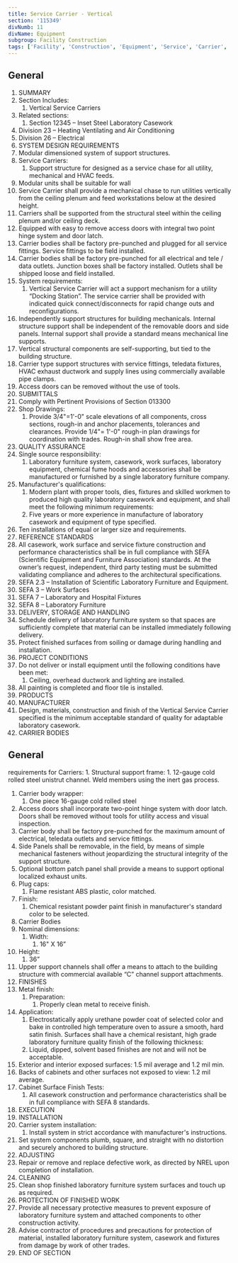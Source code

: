 ```yaml
---
title: Service Carrier - Vertical
section: '115349'
divNumb: 11
divName: Equipment
subgroup: Facility Construction
tags: ['Facility', 'Construction', 'Equipment', 'Service', 'Carrier', 'Vertical']
---
```



## General

   1. SUMMARY
   1. Section Includes:
      1. Vertical Service Carriers
   1. Related sections:
      1. Section 12345 – Inset Steel Laboratory Casework
   1. Division 23 – Heating Ventilating and Air Conditioning
   1. Division 26 – Electrical
   1. SYSTEM DESIGN REQUIREMENTS
   1. Modular dimensioned system of support structures.
   1. Service Carriers:
      1. Support structure for designed as a service chase for all utility, mechanical and HVAC feeds.
   1. Modular units shall be suitable for wall
   1. Service Carrier shall provide a mechanical chase to run utilities vertically from the ceiling plenum and feed workstations below at the desired height.
   1. Carriers shall be supported from the structural steel within the ceiling plenum and/or ceiling deck.
   1. Equipped with easy to remove access doors with integral two point hinge system and door latch.
   1. Carrier bodies shall be factory pre-punched and plugged for all service fittings. Service fittings to be field installed.
   1. Carrier bodies shall be factory pre-punched for all electrical and tele / data outlets. Junction boxes shall be factory installed. Outlets shall be shipped loose and field installed.
   1. System requirements:
      1. Vertical Service Carrier will act a support mechanism for a utility “Docking Station”. The service carrier shall be provided with indicated quick connect/disconnects for rapid change outs and reconfigurations.
   1. Independently support structures for building mechanicals. Internal structure support shall be independent of the removable doors and side panels. Internal support shall provide a standard means mechanical line supports.
   1. Vertical structural components are self-supporting, but tied to the building structure.
   1. Carrier type support structures with service fittings, teledata fixtures, HVAC exhaust ductwork and supply lines using commercially available pipe clamps.
   1. Access doors can be removed without the use of tools.
   1. SUBMITTALS
   1. Comply with Pertinent Provisions of Section 013300
   1. Shop Drawings:
      1. Provide 3/4"=1'-0" scale elevations of all components, cross sections, rough-in and anchor placements, tolerances and clearances. Provide 1/4"= 1'-0" rough-in plan drawings for coordination with trades. Rough-in shall show free area.
   1. QUALITY ASSURANCE
   1. Single source responsibility:
      1. Laboratory furniture system, casework, work surfaces, laboratory equipment, chemical fume hoods and accessories shall be manufactured or furnished by a single laboratory furniture company.
   1. Manufacturer's qualifications:
      1. Modern plant with proper tools, dies, fixtures and skilled workmen to produced high quality laboratory casework and equipment, and shall meet the following minimum requirements:
      1. Five years or more experience in manufacture of laboratory casework and equipment of type specified.
   1. Ten installations of equal or larger size and requirements.
   1. REFERENCE STANDARDS
   1. All casework, work surface and service fixture construction and performance characteristics shall be in full compliance with SEFA (Scientific Equipment and Furniture Association) standards. At the owner’s request, independent, third party testing must be submitted validating compliance and adheres to the architectural specifications.
   1. SEFA 2.3 – Installation of Scientific Laboratory Furniture and Equipment.
   1. SEFA 3 – Work Surfaces
   1. SEFA 7 – Laboratory and Hospital Fixtures
   1. SEFA 8 – Laboratory Furniture
   1. DELIVERY, STORAGE AND HANDLING
   1. Schedule delivery of laboratory furniture system so that spaces are sufficiently complete that material can be installed immediately following delivery.
   1. Protect finished surfaces from soiling or damage during handling and installation.
   1. PROJECT CONDITIONS
   1. Do not deliver or install equipment until the following conditions have been met:
      1. Ceiling, overhead ductwork and lighting are installed.
   1. All painting is completed and floor tile is installed.
   1. PRODUCTS
   1. MANUFACTURER
   1. Design, materials, construction and finish of the Vertical Service Carrier specified is the minimum acceptable standard of quality for adaptable laboratory casework.
   1. CARRIER BODIES

## General

 requirements for Carriers:
      1. Structural support frame:
         1. 12-gauge cold rolled steel unistrut channel. Weld members using the inert gas process.
   1. Carrier body wrapper:
      1. One piece 16-gauge cold rolled steel
   1. Access doors shall incorporate two-point hinge system with door latch. Doors shall be removed without tools for utility access and visual inspection.
   1. Carrier body shall be factory pre-punched for the maximum amount of electrical, teledata outlets and service fittings.
   1. Side Panels shall be removable, in the field, by means of simple mechanical fasteners without jeopardizing the structural integrity of the support structure.
   1. Optional bottom patch panel shall provide a means to support optional localized exhaust units.
   1. Plug caps:
      1. Flame resistant ABS plastic, color matched.
   1. Finish:
      1. Chemical resistant powder paint finish in manufacturer's standard color to be selected.
   1. Carrier Bodies
   1. Nominal dimensions:
      1. Width:
         1. 16" X 16”
   1. Height:
      1. 36”
   1. Upper support channels shall offer a means to attach to the building structure with commercial available “C” channel support attachments.
   1. FINISHES
   1. Metal finish:
      1. Preparation:
         1. Properly clean metal to receive finish.
   1. Application:
      1. Electrostatically apply urethane powder coat of selected color and bake in controlled high temperature oven to assure a smooth, hard satin finish. Surfaces shall have a chemical resistant, high grade laboratory furniture quality finish of the following thickness:
      1. Liquid, dipped, solvent based finishes are not and will not be acceptable.
   1. Exterior and interior exposed surfaces:
      1.5 mil average and 1.2 mil min.
   1. Backs of cabinets and other surfaces not exposed to view:
      1.2 mil average.
   1. Cabinet Surface Finish Tests:
      1. All casework construction and performance characteristics shall be in full compliance with SEFA 8 standards.
   1. EXECUTION
   1. INSTALLATION
   1. Carrier system installation:
      1. Install system in strict accordance with manufacturer's instructions.
   1. Set system components plumb, square, and straight with no distortion and securely anchored to building structure.
   1. ADJUSTING
   1. Repair or remove and replace defective work, as directed by NREL upon completion of installation.
   1. CLEANING
   1. Clean shop finished laboratory furniture system surfaces and touch up as required.
   1. PROTECTION OF FINISHED WORK
   1. Provide all necessary protective measures to prevent exposure of laboratory furniture system and attached components to other construction activity.
   1. Advise contractor of procedures and precautions for protection of material, installed laboratory furniture system, casework and fixtures from damage by work of other trades.
1. END OF SECTION

